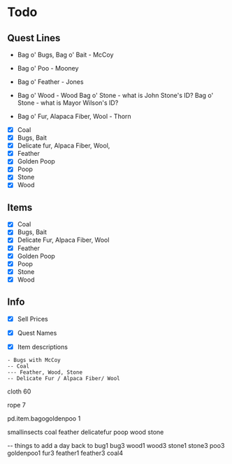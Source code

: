 # Todo

## Quest Lines

* Bag o' Bugs, Bag o' Bait - McCoy
* Bag o' Poo - Mooney

* Bag o' Feather - Jones

* Bag o' Wood - Wood
Bag o' Stone - what is John Stone's ID?
Bag o' Stone - what is Mayor Wilson's ID?

* Bag o' Fur, Alapaca Fiber, Wool - Thorn

- [x] Coal
- [x] Bugs, Bait
- [x] Delicate fur, Alpaca Fiber, Wool,
- [x] Feather
- [x] Golden Poop
- [x] Poop
- [x] Stone
- [x] Wood

## Items

- [x] Coal
- [x] Bugs, Bait
- [x] Delicate Fur, Alpaca Fiber, Wool
- [x] Feather
- [x] Golden Poop
- [x] Poop
- [x] Stone
- [x] Wood

## Info

- [x] Sell Prices
- [x] Quest Names
- [x] Item descriptions


```
- Bugs with McCoy
-- Coal
--- Feather, Wood, Stone
-- Delicate Fur / Alpaca Fiber/ Wool

```


cloth
60

rope
7

pd.item.bagogoldenpoo
1

smallinsects
coal
feather
delicatefur
poop
wood
stone

-- things to add a day back to
bug1
bug3
wood1
wood3
stone1
stone3
poo3
goldenpoo1
fur3
feather1
feather3
coal4